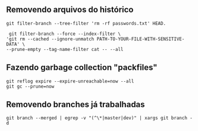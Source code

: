 Removendo arquivos do histórico
-------------------------------

```
git filter-branch --tree-filter 'rm -rf passwords.txt' HEAD.

```

```
 git filter-branch --force --index-filter \
'git rm --cached --ignore-unmatch PATH-TO-YOUR-FILE-WITH-SENSITIVE-DATA' \
--prune-empty --tag-name-filter cat -- --all

```

Fazendo garbage collection "packfiles"
--------------------------------------

```
git reflog expire --expire-unreachable=now --all
git gc --prune=now
```

Removendo branches já trabalhadas
---------------------------------

```
git branch --merged | egrep -v "(^\*|master|dev)" | xargs git branch -d

```
